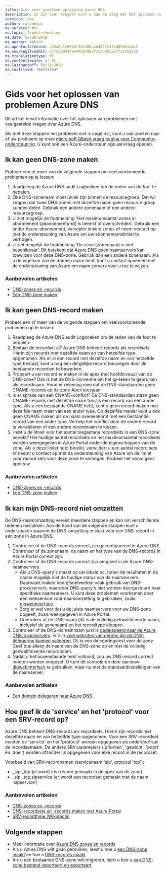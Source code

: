 ```yaml
---
title: Gids voor probleem oplossing-Azure DNS
description: In dit leer traject kunt u aan de slag met het oplossen van veelvoorkomende problemen met Azure DNS
services: dns
author: rohinkoul
ms.service: dns
ms.topic: troubleshooting
ms.date: 09/20/2019
ms.author: rohink
ms.openlocfilehash: a63a0c1e0044f5dcd6babb4941e1f4409404cdd2
ms.sourcegitcommit: 537c539344ee44b07862f317d453267f2b7b2ca6
ms.translationtype: MT
ms.contentlocale: nl-NL
ms.lasthandoff: 06/11/2020
ms.locfileid: "84711184"
---
```

# <a name="azure-dns-troubleshooting-guide"></a>Gids voor het oplossen van problemen Azure DNS

Dit artikel bevat informatie over het oplossen van problemen met veelgestelde vragen over Azure DNS.

Als met deze stappen het probleem niet is opgelost, kunt u ook zoeken naar of uw probleem op onze [micro soft Q&een vraag pagina voor Community-ondersteuning](https://docs.microsoft.com/answers/topics/azure-virtual-network.html). U kunt ook een Azure-ondersteunings aanvraag openen.


## <a name="i-cant-create-a-dns-zone"></a>Ik kan geen DNS-zone maken

Probeer een of meer van de volgende stappen om veelvoorkomende problemen op te lossen:

1.  Raadpleeg de Azure DNS audit Logboeken om de reden van de fout te bepalen.
2.  Elke DNS-zonenaam moet uniek zijn binnen de resourcegroep. Dat wil zeggen dat twee DNS-zones met dezelfde naam geen resource groep kunnen delen. Gebruik een andere zonenaam of een andere resourcegroep.
3.  U ziet mogelijk de foutmelding 'Het maximumaantal zones in abonnement {abonnements-id} is bereikt of overschreden'. Gebruik een ander Azure-abonnement, verwijder enkele zones of neem contact op met de ondersteuning van Azure om uw abonnementslimiet te verhogen.
4.  U ziet mogelijk de foutmelding 'De zone {zonenaam} is niet beschikbaar'. Dit betekent dat Azure DNS geen naamservers kan toewijzen voor deze DNS-zone. Gebruik dan een andere zonenaam. Als u de eigenaar van de domein naam bent, kunt u contact opnemen met de ondersteuning van Azure om naam servers voor u toe te wijzen.


### <a name="recommended-articles"></a>Aanbevolen artikelen

* [DNS-zones en -records](dns-zones-records.md)
* [Een DNS-zone maken](dns-getstarted-create-dnszone-portal.md)

## <a name="i-cant-create-a-dns-record"></a>Ik kan geen DNS-record maken

Probeer een of meer van de volgende stappen om veelvoorkomende problemen op te lossen:

1.  Raadpleeg de Azure DNS audit Logboeken om de reden van de fout te bepalen.
2.  Bestaat de recordset al?  Azure DNS beheert records als *recordsets*. Hierin zijn records met dezelfde naam en van hetzelfde type opgenomen. Als er al een record met dezelfde naam en van hetzelfde type bestaat, kunt u nog een dergelijke record toevoegen door de bestaande recordset te bewerken.
3.  Probeert u een record te maken in de apex (het hoofdniveau) van de DNS-zone? Dan is het de DNS-conventie om het @-teken te gebruiken als recordnaam. Houd er rekening mee dat de DNS-standaarden geen CNAME-records op de zone Apex toestaan.
4.  Is er sprake van een CNAME-conflict?  De DNS-standaarden staan geen CNAME-records met dezelfde naam toe als een record van een ander type. Als u een bestaande CNAME hebt, kunt u geen record maken met dezelfde naam maar van een ander type.  Op dezelfde manier kunt u ook geen CNAME maken als de naam overeenkomt met een bestaande record van een ander type. Verhelp het conflict door de andere record te verwijderen of een andere recordnaam te kiezen.
5.  Hebt u de limiet voor het aantal toegestane recordsets in een DNS-zone bereikt? Het huidige aantal recordsets en het maximumaantal recordsets worden weergegeven in Azure Portal onder de eigenschappen van de zone. Als u deze limiet hebt bereikt, verwijdert u een aantal record sets of neemt u contact op met de ondersteuning van Azure om de limiet voor record sets voor deze zone te verhogen. Probeer het vervolgens opnieuw. 


### <a name="recommended-articles"></a>Aanbevolen artikelen

* [DNS-zones en -records](dns-zones-records.md)
* [Een DNS-zone maken](dns-getstarted-create-dnszone-portal.md)



## <a name="i-cant-resolve-my-dns-record"></a>Ik kan mijn DNS-record niet omzetten

De DNS-naamomzetting vereist meerdere stappen en kan om verschillende redenen mislukken. Aan de hand van de volgende stappen kunt u onderzoeken waarom de DNS-omzetting mislukt voor een DNS-record in een zone in Azure DNS.

1.  Controleer of de DNS-records correct zijn geconfigureerd in Azure DNS. Controleer of de zonenaam, de naam en het type van de DNS-records in Azure Portal correct zijn.
2.  Controleer of de DNS-records correct zijn omgezet in de Azure DNS-naamservers.
    - Als u DNS-query's maakt op uw lokale pc, tonen de resultaten in de cache mogelijk niet de huidige status van de naamservers.  Daarnaast maken bedrijfsnetwerken vaak gebruik van DNS-proxyservers, waardoor DNS-query's niet worden doorgestuurd naar specifieke naamservers.  U kunt deze problemen voorkomen door een webservice voor naamomzetting te gebruiken, zoals [digwebinterface](https://digwebinterface.com).
    - Zorg er wel voor dat u de juiste naamservers voor uw DNS-zone opgeeft, zoals weergegeven in Azure Portal.
    - Controleer of de DNS-naam (dit is de volledig gekwalificeerde naam, inclusief de zonenaam) en het recordtype kloppen.
3.  Controleer of de DNS-domeinnaam juist is [gedelegeerd naar de Azure DNS-naamservers](dns-domain-delegation.md). Er zijn [veel websites van derden die de DNS-delegering kunnen valideren](https://www.bing.com/search?q=dns+check+tool). Dit is een delegeringstest voor de *zone*. Geef dus alleen de naam van de DNS-zone op en niet de volledig gekwalificeerde recordnaam.
4.  Nadat u het bovenstaande hebt voltooid, zou uw DNS-record correct moeten worden omgezet. U kunt dit controleren door opnieuw [digwebinterface](https://digwebinterface.com) te gebruiken, maar nu met de standaardinstellingen van de naamserver.


### <a name="recommended-articles"></a>Aanbevolen artikelen

* [Een domein delegeren naar Azure DNS](dns-domain-delegation.md)



## <a name="how-do-i-specify-the-service-and-protocol-for-an-srv-record"></a>Hoe geef ik de 'service' en het 'protocol' voor een SRV-record op?

Azure DNS beheert DNS-records als recordsets. Hierin zijn records met dezelfde naam en van hetzelfde type opgenomen. Voor een SRV-recordset moeten de 'service' en het 'protocol' worden opgegeven als onderdeel van de recordsetnaam. De andere SRV-parameters ('prioriteit', 'gewicht', 'poort' en 'doel') worden afzonderlijk opgegeven voor elke record in de recordset.

Voorbeeld van SRV-recordnamen (servicenaam 'sip', protocol 'tcp'):

- \_sip.\_tcp (er wordt een record gemaakt in de apex van de zone)
- \_sip.\_tcp.sipservice (er wordt een recordset gemaakt met de naam 'sipservice')

### <a name="recommended-articles"></a>Aanbevolen artikelen

* [DNS-zones en -records](dns-zones-records.md)
* [DNS-recordsets en -records maken met Azure Portal](dns-getstarted-create-recordset-portal.md)
* [SRV-recordtype (Wikipedia)](https://en.wikipedia.org/wiki/SRV_record)


## <a name="next-steps"></a>Volgende stappen

* Meer informatie over [Azure DNS zones en records](dns-zones-records.md)
* Als u Azure DNS wilt gaan gebruiken, leest u hoe u [een DNS-zone maakt](dns-getstarted-create-dnszone-portal.md) en hoe u [DNS-records maakt](dns-getstarted-create-recordset-portal.md).
* Als u een bestaande DNS-zone wilt migreren, leert u hoe u [een DNS-zone bestand importeert en exporteert](dns-import-export.md).

